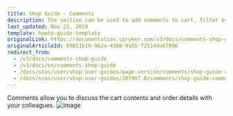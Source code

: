 ```yaml
---
title: Shop Guide - Comments
description: The section can be used to add comments to cart, filter by tags, or discuss order details with colleagues.
last_updated: Nov 22, 2019
template: howto-guide-template
originalLink: https://documentation.spryker.com/v3/docs/comments-shop-guide
originalArticleId: 09051b19-962a-4308-9a5b-f2514da67896
redirect_from:
  - /v3/docs/comments-shop-guide
  - /v3/docs/en/comments-shop-guide
  - /docs/scos/user/shop-user-guides/page.version/comments/shop-guide-comments.html
  - /docs/scos/user/shop-user-guides/201907.0/comments/shop-guide-comments.html
---
```


Comments allow you to discuss the cart contents and order details with your colleagues.
![image](https://spryker.s3.eu-central-1.amazonaws.com/docs/User+Guides/Shop+User+Guides/Comments/comments-gif.gif)

